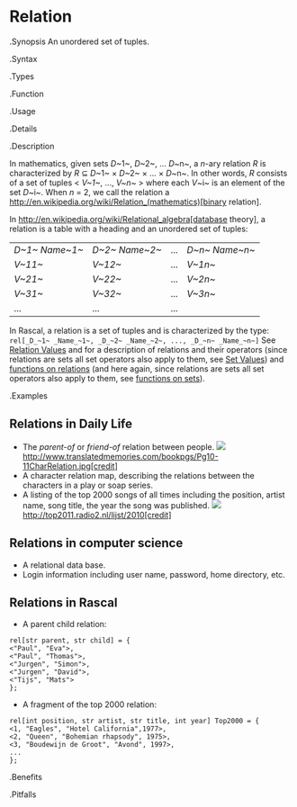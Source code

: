 # Relation

.Synopsis
An unordered set of tuples.

.Syntax

.Types

.Function
       
.Usage

.Details

.Description

In mathematics, given sets _D_~1~, _D_~2~, ... _D_~n~, a
_n_-ary relation _R_ is characterized by _R_ &subseteq;  _D_~1~ &times; _D_~2~ &times; ... &times; _D_~n~.
In other words, _R_ consists of a set of tuples < _V~1~_, ..., _V~n~_ > where each _V_~i~ is an element of
the set _D_~i~. When _n_ = 2, we call the relation a http://en.wikipedia.org/wiki/Relation_(mathematics)[binary relation].

In http://en.wikipedia.org/wiki/Relational_algebra[database theory], a relation is a table with a heading and an unordered set of tuples:

|                |                |     |                |
| --- | --- | --- | --- |
| _D~1~ Name~1~_ | _D~2~ Name~2~_ | ... | _D~n~ Name~n~_ |
| _V~11~_        | _V~12~_        | ... | _V~1n~_        |
| _V~21~_        | _V~22~_        | ... | _V~2n~_         |
| _V~31~_        | _V~32~_        | ... | _V~3n~_         |
| ...            | ...            | ... |                




In Rascal, a relation is a set of tuples and is characterized by the type:
`rel[_D_~1~ _Name_~1~, _D_~2~ _Name_~2~, ..., _D_~n~ _Name_~n~]` 
See [Relation Values]((Rascal:Values-Relation)) and  for a description of relations and their operators
(since relations are sets all set operators also apply to them, see [Set Values]((Rascal:Values-Set)))
and [functions on relations]((Libraries:Libraries-Relation))
(and here again, since relations are sets all set operators also apply to them, 
see [functions on sets]((Libraries:Libraries-Set))).


.Examples
## Relations in Daily Life

*  The _parent-of_ or _friend-of_ relation between people.
   ![]((char-relation.jpg))
   http://www.translatedmemories.com/bookpgs/Pg10-11CharRelation.jpg[credit]
*  A character relation map, describing the relations between the characters in a play or soap series.
*  A listing of the top 2000 songs of all times including the position, artist name, song title, the year the song was published.
   ![]((top2000-2010.jpg))
   http://top2011.radio2.nl/lijst/2010[credit]


## Relations in computer science

*  A relational data base.
*  Login information including user name, password, home directory, etc.


## Relations in Rascal

*  A parent child relation:
```rascal
rel[str parent, str child] = {
<"Paul", "Eva">,
<"Paul", "Thomas">,
<"Jurgen", "Simon">,
<"Jurgen", "David">,
<"Tijs", "Mats">
};
```
*  A fragment of the top 2000 relation:
```rascal
rel[int position, str artist, str title, int year] Top2000 = {
<1, "Eagles", "Hotel California",1977>,
<2, "Queen", "Bohemian rhapsody", 1975>,
<3, "Boudewijn de Groot", "Avond", 1997>,
...
};
```

.Benefits

.Pitfalls

